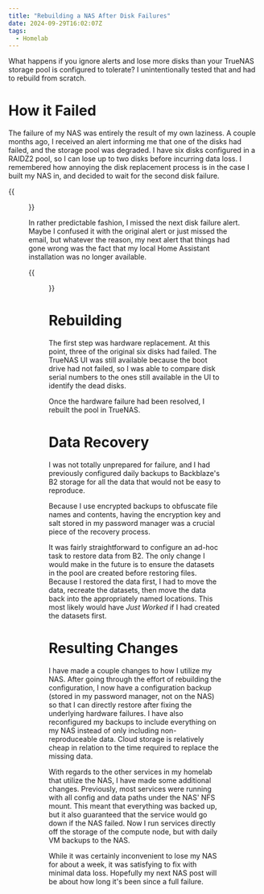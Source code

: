 ```yaml
---
title: "Rebuilding a NAS After Disk Failures"
date: 2024-09-29T16:02:07Z
tags:
  - Homelab
---
```


What happens if you ignore alerts and lose more disks than your TrueNAS storage
pool is configured to tolerate? I unintentionally tested that and had to rebuild
from scratch.

<!--more-->

# How it Failed

The failure of my NAS was entirely the result of my own laziness. A couple
months ago, I received an alert informing me that one of the disks had failed,
and the storage pool was degraded. I have six disks configured in a RAIDZ2 pool,
so I can lose up to two disks before incurring data loss. I remembered how
annoying the disk replacement process is in the case I built my NAS in, and
decided to wait for the second disk failure.

{{<figure
    alt="Degraded pool alert with one disk failure"
    caption="TrueNAS alert for the first disk failure."
    src="degraded-pool.png">}}

In rather predictable fashion, I missed the next disk failure alert. Maybe I
confused it with the original alert or just missed the email, but whatever the
reason, my next alert that things had gone wrong was the fact that my local Home
Assistant installation was no longer available.

{{<figure
    alt="Pool offline alert"
    caption="TrueNAS alert for the pool failure."
    src="offline-pool.png">}}

# Rebuilding

The first step was hardware replacement. At this point, three of the original
six disks had failed. The TrueNAS UI was still available because the boot drive
had not failed, so I was able to compare disk serial numbers to the ones still
available in the UI to identify the dead disks.

Once the hardware failure had been resolved, I rebuilt the pool in TrueNAS.

# Data Recovery

I was not totally unprepared for failure, and I had previously configured daily
backups to Backblaze's B2 storage for all the data that would not be easy to
reproduce.

Because I use encrypted backups to obfuscate file names and contents, having the
encryption key and salt stored in my password manager was a crucial piece of the
recovery process.

It was fairly straightforward to configure an ad-hoc task to restore data from
B2. The only change I would make in the future is to ensure the datasets in the
pool are created before restoring files. Because I restored the data first, I
had to move the data, recreate the datasets, then move the data back into the
appropriately named locations. This most likely would have _Just Worked_ if I
had created the datasets first.

# Resulting Changes

I have made a couple changes to how I utilize my NAS. After going through the
effort of rebuilding the configuration, I now have a configuration backup
(stored in my password manager, not on the NAS) so that I can directly restore
after fixing the underlying hardware failures. I have also reconfigured my
backups to include everything on my NAS instead of only including
non-reproduceable data. Cloud storage is relatively cheap in relation to the
time required to replace the missing data.

With regards to the other services in my homelab that utilize the NAS, I have
made some additional changes. Previously, most services were running with all
config and data paths under the NAS' NFS mount. This meant that everything was
backed up, but it also guaranteed that the service would go down if the NAS
failed. Now I run services directly off the storage of the compute node, but
with daily VM backups to the NAS.

While it was certainly inconvenient to lose my NAS for about a week, it was
satisfying to fix with minimal data loss. Hopefully my next NAS post will be
about how long it's been since a full failure.
